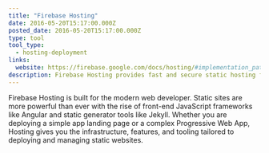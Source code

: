 ```yaml
---
title: "Firebase Hosting"
date: 2016-05-20T15:17:00.000Z
posted_date: 2016-05-20T15:17:00.000Z
type: tool
tool_type: 
  - hosting-deployment
links:
  website: https://firebase.google.com/docs/hosting/#implementation_path
description: Firebase Hosting provides fast and secure static hosting for your web app.
---
```

Firebase Hosting is built for the modern web developer. Static sites are more powerful than ever with the rise of front-end JavaScript frameworks like Angular and static generator tools like Jekyll. Whether you are deploying a simple app landing page or a complex Progressive Web App, Hosting gives you the infrastructure, features, and tooling tailored to deploying and managing static websites.